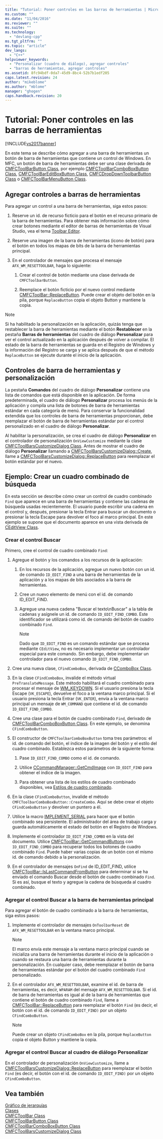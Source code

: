 ```yaml
---
title: "Tutorial: Poner controles en las barras de herramientas | Microsoft Docs"
ms.custom: ""
ms.date: "11/04/2016"
ms.reviewer: ""
ms.suite: ""
ms.technology: 
  - "devlang-cpp"
ms.tgt_pltfrm: ""
ms.topic: "article"
dev_langs: 
  - "C++"
helpviewer_keywords: 
  - "Personalizar (cuadro de diálogo), agregar controles"
  - "barras de herramientas, agregar controles"
ms.assetid: 8fc94bdf-0da7-45d9-8bc4-52b7b1edf205
caps.latest.revision: 24
author: "mikeblome"
ms.author: "mblome"
manager: "ghogen"
caps.handback.revision: 20
---
```

# Tutorial: Poner controles en las barras de herramientas
[!INCLUDE[vs2017banner](../assembler/inline/includes/vs2017banner.md)]

En este tema se describe cómo agregar a una barra de herramientas un botón de barra de herramientas que contiene un control de Windows.  En MFC, un botón de barra de herramientas debe ser una clase derivada de [CMFCToolBarButton Class](../mfc/reference/cmfctoolbarbutton-class.md), por ejemplo [CMFCToolBarComboBoxButton Class](../mfc/reference/cmfctoolbarcomboboxbutton-class.md), [CMFCToolBarEditBoxButton Class](../mfc/reference/cmfctoolbareditboxbutton-class.md), [CMFCDropDownToolbarButton Class](../mfc/reference/cmfcdropdowntoolbarbutton-class.md) o [CMFCToolBarMenuButton Class](../mfc/reference/cmfctoolbarmenubutton-class.md).  
  
## Agregar controles a barras de herramientas  
 Para agregar un control a una barra de herramientas, siga estos pasos:  
  
1.  Reserve un id. de recurso ficticio para el botón en el recurso primario de la barra de herramientas.  Para obtener más información sobre cómo crear botones mediante el editor de barras de herramientas de Visual Studio, vea el tema [Toolbar Editor](../mfc/toolbar-editor.md).  
  
2.  Reserve una imagen de la barra de herramientas \(icono de botón\) para el botón en todos los mapas de bits de la barra de herramientas principal.  
  
3.  En el controlador de mensajes que procesa el mensaje `AFX_WM_RESETTOOLBAR`, haga lo siguiente:  
  
    1.  Crear el control de botón mediante una clase derivada de `CMFCToolbarButton`.  
  
    2.  Reemplace el botón ficticio por el nuevo control mediante [CMFCToolBar::ReplaceButton](../Topic/CMFCToolBar::ReplaceButton.md).  Puede crear el objeto del botón en la pila, porque `ReplaceButton` copia el objeto Button y mantiene la copia.  
  
> [!NOTE]
>  Si ha habilitado la personalización en la aplicación, quizás tenga que restablecer la barra de herramientas mediante el botón **Restablecer** en la pestaña **Barras de herramientas** del cuadro de diálogo **Personalizar** para ver el control actualizado en la aplicación después de volver a compilar.  El estado de la barra de herramientas se guarda en el Registro de Windows y la información del Registro se carga y se aplica después de que el método `ReplaceButton` se ejecute durante el inicio de la aplicación.  
  
## Controles de barra de herramientas y personalización  
 La pestaña **Comandos** del cuadro de diálogo **Personalizar** contiene una lista de comandos que está disponible en la aplicación.  De forma predeterminada, el cuadro de diálogo **Personalizar** procesa los menús de la aplicación y compila una lista de botones de barra de herramientas estándar en cada categoría de menú.  Para conservar la funcionalidad extendida que los controles de barra de herramientas proporcionan, debe reemplazar el botón de barra de herramientas estándar por el control personalizado en el cuadro de diálogo **Personalizar**.  
  
 Al habilitar la personalización, se crea el cuadro de diálogo **Personalizar** en el controlador de personalización `OnViewCustomize` mediante la clase [CMFCToolBarsCustomizeDialog Class](../mfc/reference/cmfctoolbarscustomizedialog-class.md).  Antes de mostrar el cuadro de diálogo **Personalizar** llamando a [CMFCToolBarsCustomizeDialog::Create](../Topic/CMFCToolBarsCustomizeDialog::Create.md), llame a [CMFCToolBarsCustomizeDialog::ReplaceButton](../Topic/CMFCToolBarsCustomizeDialog::ReplaceButton.md) para reemplazar el botón estándar por el nuevo.  
  
## Ejemplo: Crear un cuadro combinado de búsqueda  
 En esta sección se describe cómo crear un control de cuadro combinado `Find` que aparece en una barra de herramientas y contiene las cadenas de búsqueda usadas recientemente.  El usuario puede escribir una cadena en el control y, después, presionar la tecla Entrar para buscar un documento o presionar la tecla Escape para devolver el foco al marco principal.  En este ejemplo se supone que el documento aparece en una vista derivada de [CEditView Class](../mfc/reference/ceditview-class.md).  
  
### Crear el control Buscar  
 Primero, cree el control de cuadro combinado `Find`:  
  
1.  Agregue el botón y los comandos a los recursos de la aplicación:  
  
    1.  En los recursos de la aplicación, agregue un nuevo botón con un id. de comando `ID_EDIT_FIND` a una barra de herramientas de la aplicación y a los mapas de bits asociados a la barra de herramientas.  
  
    2.  Cree un nuevo elemento de menú con el id. de comando ID\_EDIT\_FIND.  
  
    3.  Agregue una nueva cadena "Buscar el texto\\nBuscar" a la tabla de cadenas y asígnele un id. de comando `ID_EDIT_FIND_COMBO`.  Este identificador se utilizará como id. de comando del botón de cuadro combinado `Find`.  
  
        > [!NOTE]
        >  Dado que `ID_EDIT_FIND` es un comando estándar que se procesa mediante `CEditView`, no es necesario implementar un controlador especial para este comando.  Sin embargo, debe implementar un controlador para el nuevo comando `ID_EDIT_FIND_COMBO`.  
  
2.  Cree una nueva clase, `CFindComboBox`, derivada de [CComboBox Class](../mfc/reference/ccombobox-class.md).  
  
3.  En la clase `CFindComboBox`, invalide el método virtual `PreTranslateMessage`.  Este método habilitará el cuadro combinado para procesar el mensaje de [WM\_KEYDOWN](http://msdn.microsoft.com/library/windows/desktop/ms646280).  Si el usuario presiona la tecla Escape \(`VK_ESCAPE`\), devuelve el foco a la ventana marco principal.  Si el usuario presiona la tecla Entrar \(`VK_ENTER`\), envía a la ventana marco principal un mensaje de `WM_COMMAND` que contiene el id. de comando `ID_EDIT_FIND_COMBO`.  
  
4.  Cree una clase para el botón de cuadro combinado `Find`, derivado de [CMFCToolBarComboBoxButton Class](../mfc/reference/cmfctoolbarcomboboxbutton-class.md).  En este ejemplo, se denomina `CFindComboButton`.  
  
5.  El constructor de `CMFCToolbarComboBoxButton` toma tres parámetros: el id. de comando del botón, el índice de la imagen del botón y el estilo del cuadro combinado.  Establezca estos parámetros de la siguiente forma:  
  
    1.  Pase `ID_EDIT_FIND_COMBO` como el id. de comando.  
  
    2.  Utilice [CCommandManager::GetCmdImage](http://msdn.microsoft.com/es-es/4094d08e-de74-4398-a483-76d27a742dca) con `ID_EDIT_FIND` para obtener el índice de la imagen.  
  
    3.  Para obtener una lista de los estilos de cuadro combinado disponibles, vea [Estilos de cuadro combinado](../mfc/reference/combo-box-styles.md).  
  
6.  En la clase `CFindComboButton`, invalide el método `CMFCToolbarComboBoxButton::CreateCombo`.  Aquí se debe crear el objeto `CFindComboButton` y devolver un puntero a él.  
  
7.  Utilice la macro [IMPLEMENT\_SERIAL](../Topic/IMPLEMENT_SERIAL.md) para hacer que el botón combinado sea persistente.  El administrador del área de trabajo carga y guarda automáticamente el estado del botón en el Registro de Windows.  
  
8.  Implemente el controlador `ID_EDIT_FIND_COMBO` en la vista del documento.  Utilice [CMFCToolBar::GetCommandButtons](../Topic/CMFCToolBar::GetCommandButtons.md) con `ID_EDIT_FIND_COMBO` para recuperar todos los botones de cuadro combinado `Find`.  Puede haber varias copias de un botón con el mismo id. de comando debido a la personalización.  
  
9. En el controlador de mensajes `OnFind` de ID\_EDIT\_FIND, utilice [CMFCToolBar::IsLastCommandFromButton](../Topic/CMFCToolBar::IsLastCommandFromButton.md) para determinar si se ha enviado el comando Buscar desde el botón de cuadro combinado `Find`.  Si es así, busque el texto y agregue la cadena de búsqueda al cuadro combinado.  
  
### Agregar el control Buscar a la barra de herramientas principal  
 Para agregar el botón de cuadro combinado a la barra de herramientas, siga estos pasos:  
  
1.  Implemente el controlador de mensajes `OnToolbarReset` de `AFX_WM_RESETTOOLBAR` en la ventana marco principal.  
  
    > [!NOTE]
    >  El marco envía este mensaje a la ventana marco principal cuando se inicializa una barra de herramientas durante el inicio de la aplicación o cuando se restaura una barra de herramientas durante la personalización.  En cualquier caso, debe reemplazar el botón de barra de herramientas estándar por el botón del cuadro combinado `Find` personalizado.  
  
2.  En el controlador `AFX_WM_RESETTOOLBAR`, examine el id. de barra de herramientas, es decir, `WPARAM` del mensaje `AFX_WM_RESETTOOLBAR`.  Si el id. de barra de herramientas es igual al de la barra de herramientas que contiene el botón de cuadro combinado `Find`, llame a [CMFCToolBar::ReplaceButton](../Topic/CMFCToolBar::ReplaceButton.md) para reemplazar el botón `Find` \(es decir, el botón con el id. de comando `ID_EDIT_FIND)` por un objeto `CFindComboButton`.  
  
    > [!NOTE]
    >  Puede crear un objeto `CFindComboBox` en la pila, porque `ReplaceButton` copia el objeto Button y mantiene la copia.  
  
### Agregar el control Buscar al cuadro de diálogo Personalizar  
 En el controlador de personalización `OnViewCustomize`, llame a [CMFCToolBarsCustomizeDialog::ReplaceButton](../Topic/CMFCToolBarsCustomizeDialog::ReplaceButton.md) para reemplazar el botón `Find` \(es decir, el botón con el id. de comando `ID_EDIT_FIND)` por un objeto `CFindComboButton`.  
  
## Vea también  
 [Gráfico de jerarquías](../mfc/hierarchy-chart.md)   
 [Clases](../mfc/reference/mfc-classes.md)   
 [CMFCToolBar Class](../mfc/reference/cmfctoolbar-class.md)   
 [CMFCToolBarButton Class](../mfc/reference/cmfctoolbarbutton-class.md)   
 [CMFCToolBarComboBoxButton Class](../mfc/reference/cmfctoolbarcomboboxbutton-class.md)   
 [CMFCToolBarsCustomizeDialog Class](../mfc/reference/cmfctoolbarscustomizedialog-class.md)